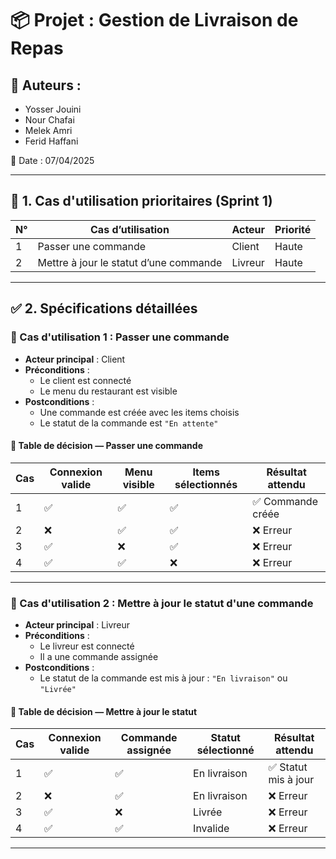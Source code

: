 # 📦 Projet : Gestion de Livraison de Repas

## 👥 Auteurs :
- Yosser Jouini  
- Nour Chafai  
- Melek Amri  
- Ferid Haffani  

📅 Date : 07/04/2025

---



## 🚀 1. Cas d'utilisation prioritaires (Sprint 1)

| N° | Cas d’utilisation                        | Acteur   | Priorité |
|----|------------------------------------------|----------|----------|
| 1  | Passer une commande                      | Client   | Haute    |
| 2  | Mettre à jour le statut d’une commande   | Livreur  | Haute    |

---

## ✅ 2. Spécifications détaillées

### 📌 Cas d'utilisation 1 : Passer une commande

- **Acteur principal** : Client  
- **Préconditions** :
  - Le client est connecté  
  - Le menu du restaurant est visible  
- **Postconditions** :
  - Une commande est créée avec les items choisis  
  - Le statut de la commande est `"En attente"`

#### 🧪 Table de décision — Passer une commande

| Cas | Connexion valide | Menu visible | Items sélectionnés | Résultat attendu     |
|-----|------------------|--------------|---------------------|----------------------|
| 1   | ✅               | ✅           | ✅                  | ✅ Commande créée     |
| 2   | ❌               | ✅           | ✅                  | ❌ Erreur             |
| 3   | ✅               | ❌           | ✅                  | ❌ Erreur             |
| 4   | ✅               | ✅           | ❌                  | ❌ Erreur             |

---

### 📌 Cas d'utilisation 2 : Mettre à jour le statut d'une commande

- **Acteur principal** : Livreur  
- **Préconditions** :
  - Le livreur est connecté  
  - Il a une commande assignée  
- **Postconditions** :
  - Le statut de la commande est mis à jour : `"En livraison"` ou `"Livrée"`

#### 🧪 Table de décision — Mettre à jour le statut

| Cas | Connexion valide | Commande assignée | Statut sélectionné | Résultat attendu       |
|-----|------------------|-------------------|---------------------|------------------------|
| 1   | ✅               | ✅                | En livraison        | ✅ Statut mis à jour    |
| 2   | ❌               | ✅                | En livraison        | ❌ Erreur               |
| 3   | ✅               | ❌                | Livrée              | ❌ Erreur               |
| 4   | ✅               | ✅                | Invalide            | ❌ Erreur               |

---




